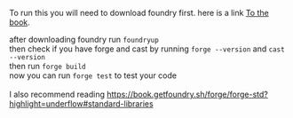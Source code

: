 To run this you will need to download foundry first. here is a link <a href="https://github.com/foundry-rs/foundry">To the book</a>.</br>

after downloading foundry run <code>foundryup</code>  </br>
then check if you have forge and cast by running <code>forge --version</code> and <code>cast --version</code> </br>
then run <code>forge build</code> </br>
now you can run <code>forge test</code> to test your code </br>
</br>
I also recommend reading https://book.getfoundry.sh/forge/forge-std?highlight=underflow#standard-libraries
